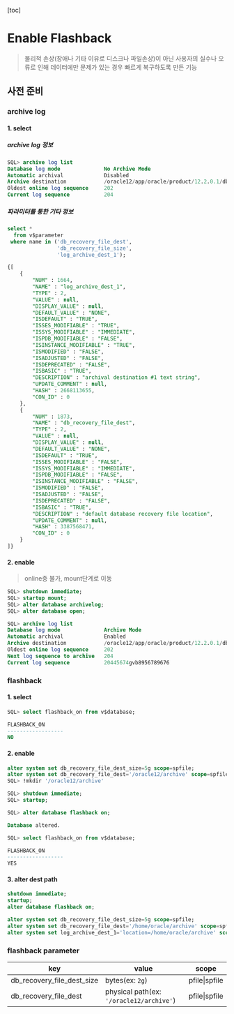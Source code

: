 [toc]

# Enable Flashback

> 물리적 손상(장애나 기타 이유로 디스크나 파일손상)이 아닌
> 사용자의 실수나 오류로 인해 데이터에만 문제가 있는 경우 빠르게 복구하도록 만든 기능

## 사전 준비

### archive log

#### 1. select

##### archive log 정보

```sql
SQL> archive log list
Database log mode              No Archive Mode
Automatic archival             Disabled
Archive destination            /oracle12/app/oracle/product/12.2.0.1/db_1/dbs/arch
Oldest online log sequence     202
Current log sequence           204
```

##### 파라미터를 통한 기타 정보

```sql
select *
  from v$parameter
 where name in ('db_recovery_file_dest',
                'db_recovery_file_size',
                'log_archive_dest_1');

{[
	{
		"NUM" : 1664,
		"NAME" : "log_archive_dest_1",
		"TYPE" : 2,
		"VALUE" : null,
		"DISPLAY_VALUE" : null,
		"DEFAULT_VALUE" : "NONE",
		"ISDEFAULT" : "TRUE",
		"ISSES_MODIFIABLE" : "TRUE",
		"ISSYS_MODIFIABLE" : "IMMEDIATE",
		"ISPDB_MODIFIABLE" : "FALSE",
		"ISINSTANCE_MODIFIABLE" : "TRUE",
		"ISMODIFIED" : "FALSE",
		"ISADJUSTED" : "FALSE",
		"ISDEPRECATED" : "FALSE",
		"ISBASIC" : "TRUE",
		"DESCRIPTION" : "archival destination #1 text string",
		"UPDATE_COMMENT" : null,
		"HASH" : 2668113655,
		"CON_ID" : 0
	},
	{
		"NUM" : 1873,
		"NAME" : "db_recovery_file_dest",
		"TYPE" : 2,
		"VALUE" : null,
		"DISPLAY_VALUE" : null,
		"DEFAULT_VALUE" : "NONE",
		"ISDEFAULT" : "TRUE",
		"ISSES_MODIFIABLE" : "FALSE",
		"ISSYS_MODIFIABLE" : "IMMEDIATE",
		"ISPDB_MODIFIABLE" : "FALSE",
		"ISINSTANCE_MODIFIABLE" : "FALSE",
		"ISMODIFIED" : "FALSE",
		"ISADJUSTED" : "FALSE",
		"ISDEPRECATED" : "FALSE",
		"ISBASIC" : "TRUE",
		"DESCRIPTION" : "default database recovery file location",
		"UPDATE_COMMENT" : null,
		"HASH" : 3387568471,
		"CON_ID" : 0
	}
]}
```

#### 2. enable

> online중 불가, mount단계로 이동

```sql
SQL> shutdown immediate;
SQL> startup mount;
SQL> alter database archivelog;
SQL> alter database open;

SQL> archive log list
Database log mode              Archive Mode
Automatic archival             Enabled
Archive destination            /oracle12/app/oracle/product/12.2.0.1/db_1/dbs/arch
Oldest online log sequence     202
Next log sequence to archive   204
Current log sequence           20445674gvb8956789676
```

### flashback

#### 1. select

```sql
SQL> select flashback_on from v$database;

FLASHBACK_ON
------------------
NO
```

#### 2. enable

```sql
alter system set db_recovery_file_dest_size=5g scope=spfile;
alter system set db_recovery_file_dest='/oracle12/archive' scope=spfile;
SQL> !mkdir '/oracle12/archive'
```

```sql
SQL> shutdown immediate;
SQL> startup;

SQL> alter database flashback on;

Database altered.

SQL> select flashback_on from v$database;

FLASHBACK_ON
------------------
YES
```

#### 3. alter dest path

```sql
shutdown immediate;
startup;
alter database flashback on;

alter system set db_recovery_file_dest_size=5g scope=spfile;
alter system set db_recovery_file_dest='/home/oracle/archive' scope=spfile;
alter system set log_archive_dest_1='location=/home/oracle/archive' scope=spfile;

```



### flashback parameter

| key                        | value                                    | scope         |
| -------------------------- | ---------------------------------------- | ------------- |
| db_recovery_file_dest_size | bytes(ex: `2g`)                          | pfile\|spfile |
| db_recovery_file_dest      | physical path(ex: `'/oracle12/archive'`) | pfile\|spfile |

